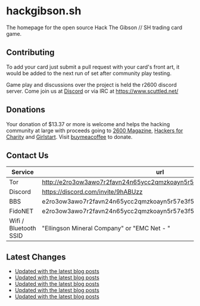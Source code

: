 # hackgibson.sh
The homepage for the open source Hack The Gibson // SH trading card game.


## Contributing

To add your card just submit a pull request with your card's front art, it would be added to the next run of set after community play testing.

Game play and discussions over the project is held the r2600 discord server. Come join us at [Discord](https://discord.com/invite/9hABUzz) or via IRC at https://www.scuttled.net/


## Donations

Your donation of $13.37 or more is welcome and helps the hacking community at large with proceeds going to [2600 Magazine](https://2600.com/), [Hackers for Charity](https://hackersforcharity.org) and [Girlstart](https://girlstart.org).  Visit [buymeacoffee](https://www.buymeacoffee.com/hackgibson.sh) to donate.


## Contact Us

Service | url
-|-
Tor | http://e2ro3ow3awo7r2favn24n65ycc2qmzkoayn5r57e3f56nvjwdcgg32ad.onion
Discord | https://discord.com/invite/9hABUzz
BBS | e2ro3ow3awo7r2favn24n65ycc2qmzkoayn5r57e3f56nvjwdcgg32ad.onion:23
FidoNET | e2ro3ow3awo7r2favn24n65ycc2qmzkoayn5r57e3f56nvjwdcgg32ad.onion:24554
Wifi / Bluetooth SSID | "Ellingson Mineral Company" or "EMC Net - <fidonet address>"

## Latest Changes
<!-- BLOG-POST-LIST:START -->
- [Updated with the latest blog posts](https://github.com/DFW2600/hackgibson.sh/commit/7abac99550b65e62b59627ba4122c4086fc86ba2)
- [Updated with the latest blog posts](https://github.com/DFW2600/hackgibson.sh/commit/8cb09ffb03c804b60d92f8277df5e04743e5361a)
- [Updated with the latest blog posts](https://github.com/DFW2600/hackgibson.sh/commit/d51277856d07e9e5156f127abfd5e49eb70e3bf0)
- [Updated with the latest blog posts](https://github.com/DFW2600/hackgibson.sh/commit/73375e66d75ee22c4c2703a87d1f94d9d2035428)
- [Updated with the latest blog posts](https://github.com/DFW2600/hackgibson.sh/commit/6760a7dc992cd1f8290b39a598a51aef5f23beed)
<!-- BLOG-POST-LIST:END -->
